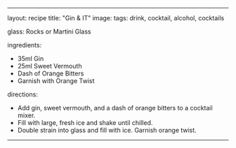 ---

layout: recipe
title:  "Gin & IT"
image:
tags: drink, cocktail, alcohol, cocktails

glass: Rocks or Martini Glass

ingredients:
- 35ml Gin
- 25ml Sweet Vermouth
- Dash of Orange Bitters
- Garnish with Orange Twist

directions:
- Add gin, sweet vermouth, and a dash of orange bitters to a cocktail mixer. 
- Fill with large, fresh ice and shake until chilled. 
- Double strain into glass and fill with ice. Garnish orange twist.
---